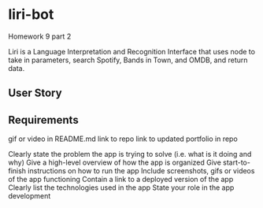 # liri-bot
Homework 9 part 2

Liri is a Language Interpretation and Recognition Interface that uses node to take in parameters, search Spotify, Bands in Town, and OMDB, and return data.

## User Story

## Requirements

gif or video in README.md
link to repo
link to updated portfolio in repo

Clearly state the problem the app is trying to solve (i.e. what is it doing and why)
Give a high-level overview of how the app is organized
Give start-to-finish instructions on how to run the app
Include screenshots, gifs or videos of the app functioning
Contain a link to a deployed version of the app
Clearly list the technologies used in the app
State your role in the app development